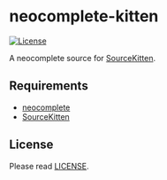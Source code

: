 # neocomplete-kitten

[![License][license-badge]][license]

A neocomplete source for [SourceKitten][github-sourcekitten].


## Requirements

- [neocomplete][github-neocomplete]
- [SourceKitten][github-sourcekitten]


## License

Please read [LICENSE][license].

[license-badge]: https://img.shields.io/badge/license-MIT-yellowgreen.svg?style=flat-square
[license]: LICENSE
[github-sourcekitten]: https://github.com/jpsim/SourceKitten
[github-neocomplete]: https://github.com/Shougo/neocomplete.vim

